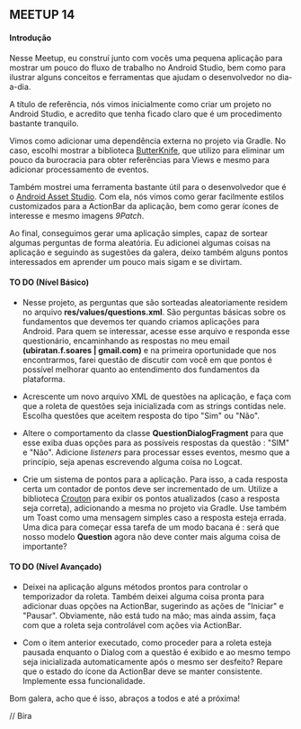 ## MEETUP 14

#### Introdução

Nesse Meetup, eu construí junto com vocês uma pequena aplicação para mostrar um pouco do fluxo de trabalho no Android Studio, bem como para ilustrar alguns conceitos e ferramentas que ajudam o desenvolvedor no dia-a-dia.

A título de referência, nós vimos inicialmente como criar um projeto no Android Studio, e acredito que tenha ficado claro que é um procedimento bastante tranquilo.

Vimos como adicionar uma dependência externa no projeto via Gradle. No caso, escolhi mostrar a biblioteca [ButterKnife](http://jakewharton.github.io/butterknife/), que utilizo para eliminar um pouco da burocracia para obter referências para Views e mesmo para adicionar processamento de eventos.

Também mostrei uma ferramenta bastante útil para o desenvolvedor que é o [Android Asset Studio](http://android-ui-utils.googlecode.com/hg/asset-studio/dist/index.html). Com ela, nós vimos como gerar facilmente estilos customizados para a ActionBar da aplicação, bem como gerar ícones de interesse e mesmo imagens *9Patch*.

Ao final, conseguimos gerar uma aplicação simples, capaz de sortear algumas perguntas de forma aleatória. Eu adicionei algumas coisas na aplicação e seguindo as sugestões da galera, deixo também alguns pontos interessados em aprender um pouco mais sigam e se divirtam.

#### TO DO (Nível Básico)

* Nesse projeto, as perguntas que são sorteadas aleatoriamente residem no arquivo **res/values/questions.xml**. São perguntas básicas sobre os fundamentos que devemos ter quando criamos aplicações para Android. Para quem se interessar, acesse esse arquivo e responda esse questionário, encaminhando as respostas no meu email **(ubiratan.f.soares | gmail.com)** e na primeira oportunidade que nos encontrarmos, farei questão de discutir com você em que pontos é possível melhorar quanto ao entendimento dos fundamentos da plataforma.

* Acrescente um novo arquivo XML de questões na aplicação, e faça com que a roleta de questões seja inicializada com as strings contidas nele. Escolha questões que aceitem resposta do tipo "Sim" ou "Não". 

* Altere o comportamento da classe **QuestionDialogFragment** para que esse exiba duas opções para as possíveis respostas da questão : "SIM" e "Não". Adicione *listeners* para processar esses eventos, mesmo que a princípio, seja apenas escrevendo alguma coisa no Logcat.

* Crie um sistema de pontos para a aplicação. Para isso, a cada resposta certa um contador de pontos deve ser incrementado de um. Utilize a biblioteca [Crouton](https://github.com/keyboardsurfer/Crouton ) para exibir os pontos atualizados (caso a resposta seja correta), adicionando a mesma no projeto via Gradle. Use também um Toast como uma mensagem simples caso a resposta esteja errada. Uma dica para começar essa tarefa de um modo bacana é : será que nosso modelo **Question** agora não deve conter mais alguma coisa de importante?

#### TO DO (Nível Avançado)

* Deixei na aplicação alguns métodos prontos para controlar o temporizador da roleta. Também deixei alguma coisa pronta para adicionar duas opções na ActionBar, sugerindo as ações de "Iniciar" e "Pausar". Obviamente, não está tudo na mão; mas ainda assim, faça com que a roleta seja controlável com ações via ActionBar.

* Com o item anterior executado, como proceder para a roleta esteja pausada enquanto o Dialog com a questão é exibido e ao mesmo tempo seja inicializada automaticamente após o mesmo ser desfeito? Repare que o estado do ícone da ActionBar deve se manter consistente. Implemente essa funcionalidade.

Bom galera, acho que é isso, abraços a todos e até a próxima!

// Bira


